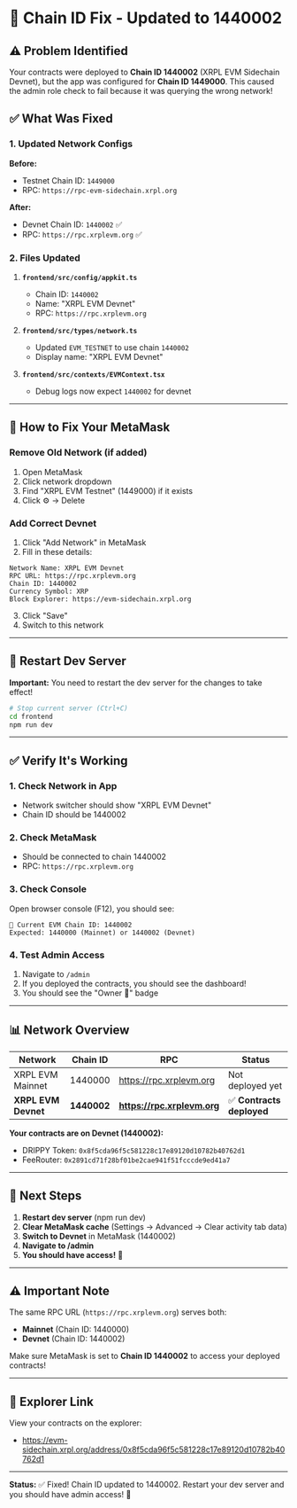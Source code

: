 # 🔧 Chain ID Fix - Updated to 1440002

## ⚠️ Problem Identified

Your contracts were deployed to **Chain ID 1440002** (XRPL EVM Sidechain Devnet), but the app was configured for **Chain ID 1449000**. This caused the admin role check to fail because it was querying the wrong network!

## ✅ What Was Fixed

### **1. Updated Network Configs**

**Before:**
- Testnet Chain ID: `1449000`
- RPC: `https://rpc-evm-sidechain.xrpl.org`

**After:**
- Devnet Chain ID: `1440002` ✅
- RPC: `https://rpc.xrplevm.org` ✅

### **2. Files Updated**

1. **`frontend/src/config/appkit.ts`**
   - Chain ID: `1440002`
   - Name: "XRPL EVM Devnet"
   - RPC: `https://rpc.xrplevm.org`

2. **`frontend/src/types/network.ts`**
   - Updated `EVM_TESTNET` to use chain `1440002`
   - Display name: "XRPL EVM Devnet"

3. **`frontend/src/contexts/EVMContext.tsx`**
   - Debug logs now expect `1440002` for devnet

---

## 🚀 How to Fix Your MetaMask

### **Remove Old Network (if added)**
1. Open MetaMask
2. Click network dropdown
3. Find "XRPL EVM Testnet" (1449000) if it exists
4. Click ⚙️ → Delete

### **Add Correct Devnet**
1. Click "Add Network" in MetaMask
2. Fill in these details:

```
Network Name: XRPL EVM Devnet
RPC URL: https://rpc.xrplevm.org
Chain ID: 1440002
Currency Symbol: XRP
Block Explorer: https://evm-sidechain.xrpl.org
```

3. Click "Save"
4. Switch to this network

---

## 🔄 Restart Dev Server

**Important:** You need to restart the dev server for the changes to take effect!

```bash
# Stop current server (Ctrl+C)
cd frontend
npm run dev
```

---

## ✅ Verify It's Working

### **1. Check Network in App**
- Network switcher should show "XRPL EVM Devnet"
- Chain ID should be 1440002

### **2. Check MetaMask**
- Should be connected to chain 1440002
- RPC: `https://rpc.xrplevm.org`

### **3. Check Console**
Open browser console (F12), you should see:
```
🔗 Current EVM Chain ID: 1440002
Expected: 1440000 (Mainnet) or 1440002 (Devnet)
```

### **4. Test Admin Access**
1. Navigate to `/admin`
2. If you deployed the contracts, you should see the dashboard!
3. You should see the "Owner 👑" badge

---

## 📊 Network Overview

| Network | Chain ID | RPC | Status |
|---------|----------|-----|--------|
| XRPL EVM Mainnet | 1440000 | https://rpc.xrplevm.org | Not deployed yet |
| **XRPL EVM Devnet** | **1440002** | **https://rpc.xrplevm.org** | ✅ **Contracts deployed** |

**Your contracts are on Devnet (1440002):**
- DRIPPY Token: `0x8f5cda96f5c581228c17e89120d10782b40762d1`
- FeeRouter: `0x2891cd71f28bf01be2cae941f51fcccde9ed41a7`

---

## 🧪 Next Steps

1. **Restart dev server** (npm run dev)
2. **Clear MetaMask cache** (Settings → Advanced → Clear activity tab data)
3. **Switch to Devnet** in MetaMask (1440002)
4. **Navigate to /admin**
5. **You should have access!** 🎉

---

## ⚠️ Important Note

The same RPC URL (`https://rpc.xrplevm.org`) serves both:
- **Mainnet** (Chain ID: 1440000)
- **Devnet** (Chain ID: 1440002)

Make sure MetaMask is set to **Chain ID 1440002** to access your deployed contracts!

---

## 🔗 Explorer Link

View your contracts on the explorer:
- https://evm-sidechain.xrpl.org/address/0x8f5cda96f5c581228c17e89120d10782b40762d1

---

**Status:** ✅ Fixed! Chain ID updated to 1440002. Restart your dev server and you should have admin access! 🚀

